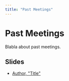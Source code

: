 ```yaml
---
title: "Past Meetings"
---
```


# Past Meetings

Blabla about past meetings.

## Slides

* [Author, "Title"](https://github.com/AmsterdamCausalityMeeting/AmsterdamCausalityMeeting.github.io/raw/main/pdfs/slides.pdf)


